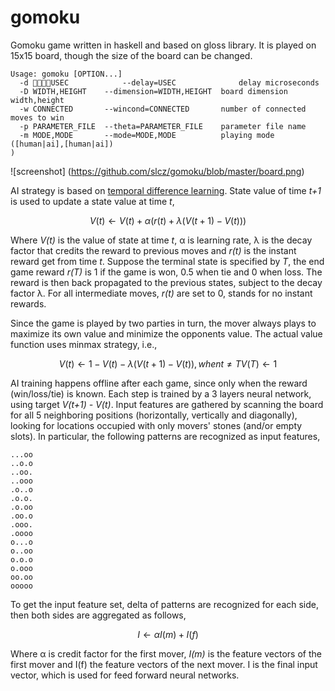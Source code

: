 # gomoku
Gomoku game written in haskell and based on gloss library. It is played on 15x15 board, though the size of the board can be changed.

```
Usage: gomoku [OPTION...]
  -d USEC            --delay=USEC              delay microseconds
  -D WIDTH,HEIGHT    --dimension=WIDTH,HEIGHT  board dimension width,height
  -w CONNECTED       --wincond=CONNECTED       number of connected moves to win
  -p PARAMETER_FILE  --theta=PARAMETER_FILE    parameter file name
  -m MODE,MODE       --mode=MODE,MODE          playing mode ([human|ai],[human|ai])
)
```

![screenshot] (https://github.com/slcz/gomoku/blob/master/board.png)

AI strategy is based on [temporal difference learning](http://en.wikipedia.org/wiki/Temporal_difference_learning). State value of time _t+1_ is used to update a state value at time _t_,
```math
        V(t) ← V(t) + α(r(t) + λ(V(t+1) - V(t)))
```
Where _V(t)_ is the value of state at time _t_, α is learning rate, λ is the decay factor that credits the reward to previous moves and _r(t)_ is the instant reward get from time _t_. Suppose the terminal state is specified by _T_, the end game reward _r(T)_ is 1 if the game is won, 0.5 when tie and 0 when loss. The reward is then back propagated to the previous states, subject to the decay factor λ. For all intermediate moves, _r(t)_ are set to 0, stands for no instant rewards.

Since the game is played by two parties in turn, the mover always plays to maximize its own value and minimize the opponents value. The actual value function uses minmax strategy, i.e.,
```math
        V(t) ← 1 - V(t) - λ(V(t+1) - V(t)), when t ≠ T
        V(T) ← 1
```

AI training happens offline after each game, since only when the reward (win/loss/tie) is known. Each step is trained by a 3 layers neural network, using target _V(t+1) - V(t)_. Input features are gathered by scanning the board for all 5 neighboring positions (horizontally, vertically and diagonally), looking for locations occupied with only movers' stones (and/or empty slots). In particular, the following patterns are recognized as input features,
```
...oo
..o.o
..oo.
..ooo
.o..o
.o.o.
.o.oo
.oo.o
.ooo.
.oooo
o...o
o..oo
o.o.o
o.ooo
oo.oo
ooooo
```

To get the input feature set, delta of patterns are recognized for each side, then both sides are aggregated as follows,
```math
    I ← α I(m) + I(f)
```
Where α is credit factor for the first mover, _I(m)_ is the feature vectors of the first mover and I(f) the feature vectors of the next mover. I is the final input vector, which is used for feed forward neural networks.
